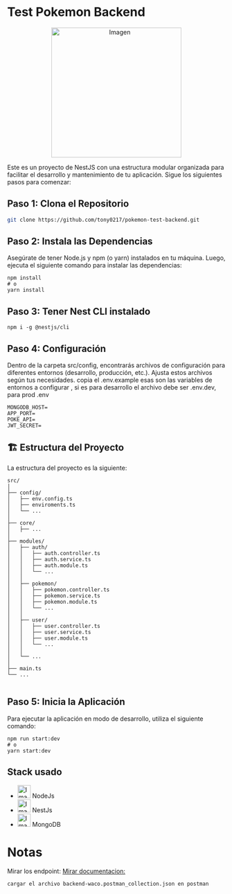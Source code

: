 # Test Pokemon Backend

<p align="center">
  <img src="https://cdn.worldvectorlogo.com/logos/pokemon-23.svg" alt="Imagen" width="300" />
</p>


Este es un proyecto de NestJS con una estructura modular organizada para facilitar el desarrollo y mantenimiento de tu aplicación. Sigue los siguientes pasos para comenzar:

## Paso 1: Clona el Repositorio

```bash
git clone https://github.com/tony0217/pokemon-test-backend.git
```
## Paso 2: Instala las Dependencias
Asegúrate de tener Node.js y npm (o yarn) instalados en tu máquina. Luego, ejecuta el siguiente comando para instalar las dependencias:

```
npm install
# o
yarn install
```

## Paso 3: Tener Nest CLI instalado
```
npm i -g @nestjs/cli
```

## Paso 4: Configuración

Dentro de la carpeta src/config, encontrarás archivos de configuración para diferentes entornos (desarrollo, producción, etc.). Ajusta estos archivos según tus necesidades.
copia el .env.example esas son las variables de entornos a configurar , si es para desarrollo el archivo debe ser .env.dev, para prod .env
```
MONGODB_HOST= 
APP_PORT= 
POKE_API=
JWT_SECRET=
```
## 🏗️ Estructura del Proyecto
La estructura del proyecto es la siguiente:
```
src/
│
├── config/
│   ├── env.config.ts
│   ├── enviroments.ts
│   └── ...
│
├── core/
│   ├── ...
│
├── modules/
│   ├── auth/
│   │   ├── auth.controller.ts
│   │   ├── auth.service.ts
│   │   ├── auth.module.ts
│   │   └── ...
│   │
│   ├── pokemon/
│   │   ├── pokemon.controller.ts
│   │   ├── pokemon.service.ts
│   │   ├── pokemon.module.ts
│   │   └── ...
│   │
│   ├── user/
│   │   ├── user.controller.ts
│   │   ├── user.service.ts
│   │   ├── user.module.ts
│   │   └── ...
│   │
│   └── ...
│
├── main.ts
└── ...


```

## Paso 5: Inicia la Aplicación
Para ejecutar la aplicación en modo de desarrollo, utiliza el siguiente comando:

```
npm run start:dev
# o
yarn start:dev
```

## Stack usado

- <img src="https://cdn.worldvectorlogo.com/logos/nodejs-1.svg" alt="Imagen" width="30" heigth="30" /> NodeJs
- <img src="https://cdn.worldvectorlogo.com/logos/nestjs.svg" alt="Imagen" width="30" heigth="30" /> NestJs
- <img src="https://cdn.worldvectorlogo.com/logos/mongodb-icon-1.svg" alt="Imagen" width="30" heigth="30" /> MongoDB

# Notas
Mirar los endpoint:
 <a href="https://pokemon-test-backend-production.up.railway.app/">Mirar documentacion: </a> 
```
cargar el archivo backend-waco.postman_collection.json en postman 
```

